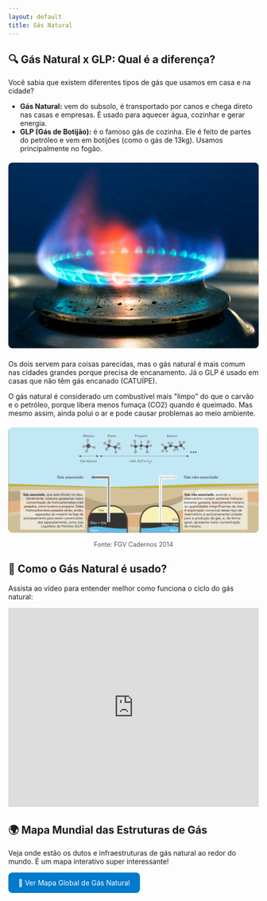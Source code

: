 ```yaml
---
layout: default
title: Gás Natural
---
```


<h2>🔍 Gás Natural x GLP: Qual é a diferença?</h2>

<p>Você sabia que existem diferentes tipos de gás que usamos em casa e na cidade?</p>

<ul>
  <li><strong>Gás Natural:</strong> vem do subsolo, é transportado por canos e chega direto nas casas e empresas. É usado para aquecer água, cozinhar e gerar energia.</li>
  <li><strong>GLP (Gás de Botijão):</strong> é o famoso gás de cozinha. Ele é feito de partes do petróleo e vem em botijões (como o gás de 13kg). Usamos principalmente no fogão.</li>
</ul>
<div style="text-align: center; margin: 20px 0;">
  <img src="IMAGES/fogao.png" alt="Uso mais conhecido do gás natural e dos nossos botijões de gás (GLP)" style="max-width: 100%; border-radius: 8px;">
</div>
<p>Os dois servem para coisas parecidas, mas o gás natural é mais comum nas cidades grandes porque precisa de encanamento. Já o GLP é usado em casas que não têm gás encanado (CATUÍPE).</p>


<p>O gás natural é considerado um combustível mais "limpo" do que o carvão e o petróleo, porque libera menos fumaça (CO2) quando é queimado. Mas mesmo assim, ainda polui o ar e pode causar problemas ao meio ambiente.</p>

<div style="text-align: center; margin: 20px 0;">
  <img src="IMAGES/gas-natural.png" alt="Distribuição de gás natural" style="max-width: 100%; border-radius: 8px;">
  <p style="font-size: 0.9em; color: #555;">Fonte: FGV Cadernos 2014</p>
</div>

<h2>🎥 Como o Gás Natural é usado?</h2>

<p>Assista ao vídeo para entender melhor como funciona o ciclo do gás natural:</p>

<iframe 
    width="100%" 
    height="400" 
    src="https://www.youtube.com/embed/iOoEA4nZa_0" 
    title="O Caminho do Gás Natural" 
    frameborder="0" 
    allow="accelerometer; autoplay; clipboard-write; encrypted-media; gyroscope; picture-in-picture" 
    allowfullscreen>
</iframe>

<h2>🌍 Mapa Mundial das Estruturas de Gás</h2>

<p>Veja onde estão os dutos e infraestruturas de gás natural ao redor do mundo. É um mapa interativo super interessante!</p>

<p><a href="https://globalenergymonitor.org/projects/global-gas-infrastructure-tracker/tracker/" target="_blank" rel="noopener noreferrer" style="display:inline-block; padding: 12px 20px; background-color:#007ACC; color:white; text-decoration:none; border-radius:8px;">🔎 Ver Mapa Global de Gás Natural</a></p>

